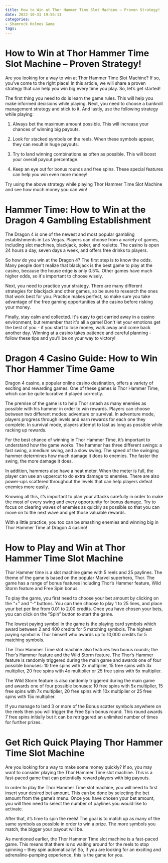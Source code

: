```yaml
---
title: How to Win at Thor Hammer Time Slot Machine – Proven Strategy!
date: 2022-10-31 19:56:11
categories:
- Shamrock Holmes Game
tags:
---
```



#  How to Win at Thor Hammer Time Slot Machine – Proven Strategy!

Are you looking for a way to win at Thor Hammer Time Slot Machine? If so, you’ve come to the right place! In this article, we will share a proven strategy that can help you win big every time you play. So, let’s get started!

The first thing you need to do is learn the game rules. This will help you make informed decisions while playing. Next, you need to choose a bankroll management strategy and stick to it. And lastly, use the following strategy while playing:

1) Always bet the maximum amount possible. This will increase your chances of winning big payouts.

2) Look for stacked symbols on the reels. When these symbols appear, they can result in huge payouts.

3) Try to land winning combinations as often as possible. This will boost your overall payout percentage.

4) Keep an eye out for bonus rounds and free spins. These special features can help you win even more money!

Try using the above strategy while playing Thor Hammer Time Slot Machine and see how much money you can win!

#  Hammer Time: How to Win at the Dragon 4 Gambling Establishment 

The Dragon 4 is one of the newest and most popular gambling establishments in Las Vegas. Players can choose from a variety of games, including slot machines, blackjack, poker, and roulette. The casino is open 24 hours a day, seven days a week, and offers free drinks to players.

So how do you win at the Dragon 4? The first step is to know the odds. Many people don't realize that blackjack is the best game to play at the casino, because the house edge is only 0.5%. Other games have much higher odds, so it's important to choose wisely.

Next, you need to practice your strategy. There are many different strategies for blackjack and other games, so be sure to research the ones that work best for you. Practice makes perfect, so make sure you take advantage of the free gaming opportunities at the casino before risking your money.

Finally, stay calm and collected. It's easy to get carried away in a casino environment, but remember that it's all a game! Don't let your emotions get the best of you - if you start to lose money, walk away and come back another day. Winning at a casino takes patience and careful planning - follow these tips and you'll be on your way to victory!

#  Dragon 4 Casino Guide: How to Win Thor Hammer Time Game 

Dragon 4 casino, a popular online casino destination, offers a variety of exciting and rewarding games. One of these games is Thor Hammer Time, which can be quite lucrative if played correctly. 

The premise of the game is to help Thor smash as many enemies as possible with his hammer in order to win rewards. Players can choose between two different modes: adventure or survival. In adventure mode, players progress through levels and earn rewards for each one they complete. In survival mode, players attempt to last as long as possible while racking up rewards. 

For the best chance of winning in Thor Hammer Time, it’s important to understand how the game works. The hammer has three different swings: a fast swing, a medium swing, and a slow swing. The speed of the swinging hammer determines how much damage it does to enemies. The faster the swing, the more damage it does. 

In addition, hammers also have a heat meter. When the meter is full, the player can use an uppercut to do extra damage to enemies. There are also power-ups scattered throughout the levels that can help players defeat enemies more easily. 

Knowing all this, it’s important to plan your attacks carefully in order to make the most of every swing and every opportunity for bonus damage. Try to focus on clearing waves of enemies as quickly as possible so that you can move on to the next wave and get those valuable rewards. 

With a little practice, you too can be smashing enemies and winning big in Thor Hammer Time at Dragon 4 casino!

#  How to Play and Win at Thor Hammer Time Slot Machine 

Thor Hammer time is a slot machine game with 5 reels and 25 paylines. The theme of the game is based on the popular Marvel superhero, Thor. The game has a range of bonus features including Thor’s Hammer feature, Wild Storm feature and Free Spin bonus.

To play the game, you first need to choose your bet amount by clicking on the “+” and “-“ buttons. You can then choose to play 1 to 25 lines, and place your bet per line from 0.01 to 2.00 credits. Once you have chosen your bets, you can click on the “Spin” button to start the game.

The lowest paying symbol in the game is the playing card symbols which award between 2 and 400 credits for 5 matching symbols. The highest paying symbol is Thor himself who awards up to 10,000 credits for 5 matching symbols.

The Thor Hammer Time slot machine also features two bonus rounds; the Thor’s Hammer feature and the Wild Storm feature. The Thor’s Hammer feature is randomly triggered during the main game and awards one of four possible bonuses: 10 free spins with 2x multiplier, 15 free spins with 3x multiplier, 20 free spins with 4x multiplier or 25 free spins with 5x multiplier.

The Wild Storm feature is also randomly triggered during the main game and awards one of four possible bonuses: 10 free spins with 5x multiplier, 15 free spins with 7x multiplier, 20 free spins with 10x multiplier or 25 free spins with 15x multiplier.

If you manage to land 3 or more of the Bonus scatter symbols anywhere on the reels then you will trigger the Free Spin bonus round. This round awards 7 free spins initially but it can be retriggered an unlimited number of times for further prizes.

#  Get Rich Quick Playing Thor Hammer Time Slot Machine

Are you looking for a way to make some money quickly? If so, you may want to consider playing the Thor Hammer Time slot machine. This is a fast-paced game that can potentially reward players with big payouts.

In order to play the Thor Hammer Time slot machine, you will need to first insert your desired bet amount. This can be done by selecting the bet amount from the game’s menu. Once you have chosen your bet amount, you will then need to select the number of paylines you would like to activate.

After that, it’s time to spin the reels! The goal is to match up as many of the same symbols as possible in order to win a prize. The more symbols you match, the bigger your payout will be.

As mentioned earlier, the Thor Hammer Time slot machine is a fast-paced game. This means that there is no waiting around for the reels to stop spinning – they spin automatically! So, if you are looking for an exciting and adrenaline-pumping experience, this is the game for you.